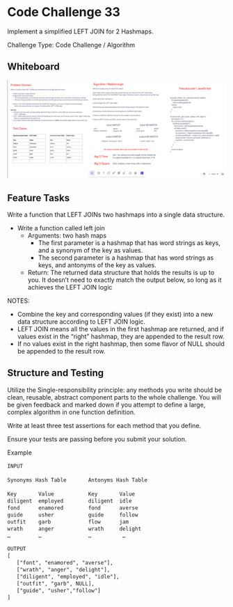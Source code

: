 # Code Challenge 33

Implement a simplified LEFT JOIN for 2 Hashmaps.

Challenge Type: Code Challenge / Algorithm

## Whiteboard

![LEFT JOIN hashmap whiteboard](./left-join-whiteboard.png)

## Feature Tasks

Write a function that LEFT JOINs two hashmaps into a single data structure.

- Write a function called left join
  - Arguments: two hash maps
    - The first parameter is a hashmap that has word strings as keys, and a synonym of the key as values.
    - The second parameter is a hashmap that has word strings as keys, and antonyms of the key as values.
  - Return: The returned data structure that holds the results is up to you. It doesn’t need to exactly match the output below, so long as it achieves the LEFT JOIN logic

NOTES:

- Combine the key and corresponding values (if they exist) into a new data structure according to LEFT JOIN logic.
- LEFT JOIN means all the values in the first hashmap are returned, and if values exist in the “right” hashmap, they are appended to the result row.
- If no values exist in the right hashmap, then some flavor of NULL should be appended to the result row.

## Structure and Testing

Utilize the Single-responsibility principle: any methods you write should be clean, reusable, abstract component parts to the whole challenge. You will be given feedback and marked down if you attempt to define a large, complex algorithm in one function definition.

Write at least three test assertions for each method that you define.

Ensure your tests are passing before you submit your solution.

Example

```
INPUT

Synonyms Hash Table       Antonyms Hash Table

Key       Value           Key       Value
diligent  employed        diligent  idle
fond      enamored        fond      averse
guide     usher           guide     follow
outfit    garb            flow      jam
wrath     anger           wrath     delight
…         …               …          …
```

```
OUTPUT
[
   ["font", "enamored", "averse"],
   ["wrath", "anger", "delight"],
   ["diligent", "employed", "idle"],
   ["outfit", "garb", NULL],
   ["guide", "usher","follow"]
]
```